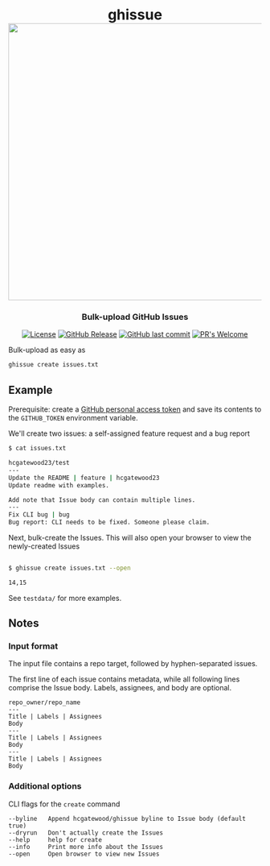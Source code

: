 <h1 align="center">
    ghissue
    <br>
    <a href="https://github.com/hcgatewood/ghissue"><img src="https://raw.githubusercontent.com/magma/magma/master/assets/undraw_uploading_go67.png" width="550"></a>
</h1>

<h3 align="center">Bulk-upload GitHub Issues</h3>

<p align="center">
    <a href="https://github.com/hcgatewood/ghissue/blob/master/LICENSE"><img src="https://img.shields.io/badge/license-MIT-blue.svg" alt="License"></a>
    <a href="https://github.com/hcgatewood/ghissue/releases"><img src="https://img.shields.io/github/release/hcgatewood/ghissue" alt="GitHub Release"></a>
    <a href="https://github.com/hcgatewood/ghissue/commits/master"><img src="https://img.shields.io/github/last-commit/hcgatewood/ghissue" alt="GitHub last commit"></a>
    <a href="https://github.com/hcgatewood/ghissue/blob/master/lib/create_test.go"><img src="https://img.shields.io/badge/PRs-welcome-brightgreen.svg" alt="PR's Welcome"></a>
</p>

Bulk-upload as easy as

```bash
ghissue create issues.txt
```

## Example

Prerequisite: create a [GitHub personal access token](https://docs.github.com/en/github/authenticating-to-github/keeping-your-account-and-data-secure/creating-a-personal-access-token) and save its contents to the `GITHUB_TOKEN` environment variable.

We'll create two issues: a self-assigned feature request and a bug report

```bash
$ cat issues.txt

hcgatewood23/test
---
Update the README | feature | hcgatewood23
Update readme with examples.

Add note that Issue body can contain multiple lines.
---
Fix CLI bug | bug
Bug report: CLI needs to be fixed. Someone please claim.
```

Next, bulk-create the Issues. This will also open your browser to view the newly-created Issues

```bash

$ ghissue create issues.txt --open

14,15
```

See `testdata/` for more examples.

## Notes

### Input format

The input file contains a repo target, followed by hyphen-separated issues.

The first line of each issue contains metadata, while all following lines comprise the Issue body. Labels, assignees, and body are optional.

```
repo_owner/repo_name
---
Title | Labels | Assignees
Body
---
Title | Labels | Assignees
Body
---
Title | Labels | Assignees
Body
```

### Additional options

CLI flags for the `create` command

```
--byline   Append hcgatewood/ghissue byline to Issue body (default true)
--dryrun   Don't actually create the Issues
--help     help for create
--info     Print more info about the Issues
--open     Open browser to view new Issues
```
